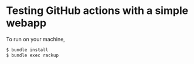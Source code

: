 Testing GitHub actions with a simple webapp
===========================================

To run on your machine,

```bash
$ bundle install
$ bundle exec rackup
```
